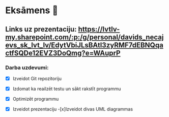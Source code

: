 # Eksāmens 🤯

## Links uz prezentaciju: https://lvtlv-my.sharepoint.com/:p:/g/personal/davids_necajevs_sk_lvt_lv/EdytVbiJLsBAtl3zyRMF7dEBNQqactfSQDe12EVZ3DoQmg?e=WAuprP

### Darba uzdevumi:
- [x] Izveidot Git repozitoriju
- [x] Izdomat ka reailzēt testu un sākt  rakstīt  programmu
- [x] Optimizēt programmu 
- [x] Izveidot prezentaciju
-[x]Izveidot divas UML diagrammas
  

